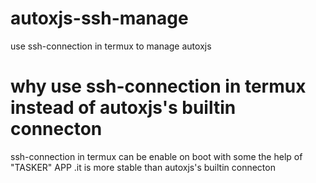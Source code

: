 # autoxjs-ssh-manage
use ssh-connection  in termux to manage autoxjs

# why use ssh-connection in termux instead of autoxjs's builtin connecton
ssh-connection in termux can be enable on boot with some the help of "TASKER" APP .it is more stable than autoxjs's builtin connecton
